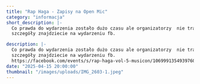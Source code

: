 ```yaml
---
title: "Rap Haga - Zapisy na Open Mic"
category: "informacja"
short_description: |-
  Co prawda do wydarzenia zostało dużo czasu ale organizatorzy  nie tracąc czasu ruszają z zapisami na open mic.
  szczegóły znajdziecie na wydarzeniu fb.

description: |-
  Co prawda do wydarzenia zostało dużo czasu ale organizatorzy  nie tracąc czasu ruszają z zapisami na open mic.
  szczegóły znajdziecie na wydarzeniu fb.
  https://facebook.com/events/s/rap-haga-vol-5-musicon/1069991354939760/
date: "2025-04-15 20:00:00"
thumbnail: "/images/uploads/IMG_2603-1.jpeg"
---
```

